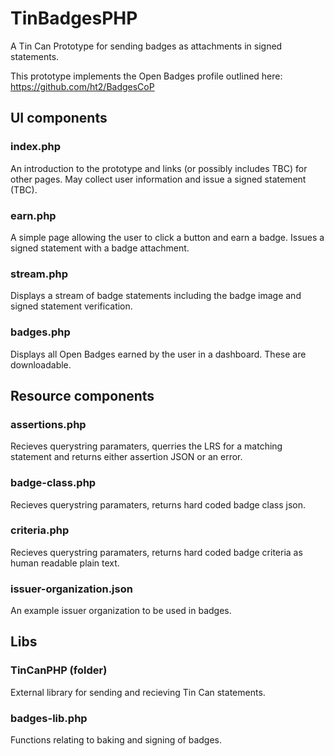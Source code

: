 # TinBadgesPHP
A Tin Can Prototype for sending badges as attachments in signed statements.

This prototype implements the Open Badges profile outlined here: https://github.com/ht2/BadgesCoP 

## UI components

### index.php
An introduction to the prototype and links (or possibly includes TBC) for other pages. May collect user information and issue a signed statement (TBC). 

### earn.php
A simple page allowing the user to click a button and earn a badge. Issues a signed statement with a badge attachment. 

### stream.php
Displays a stream of badge statements including the badge image and signed statement verification. 

### badges.php
Displays all Open Badges earned by the user in a dashboard. These are downloadable. 

## Resource components

### assertions.php
Recieves querystring paramaters, querries the LRS for a matching statement and returns either assertion JSON or an error. 

### badge-class.php
Recieves querystring paramaters, returns hard coded badge class json.

### criteria.php
Recieves querystring paramaters, returns hard coded badge criteria as human readable plain text. 

### issuer-organization.json
An example issuer organization to be used in badges. 

## Libs

### TinCanPHP (folder)
External library for sending and recieving Tin Can statements. 

### badges-lib.php
Functions relating to baking and signing of badges. 
